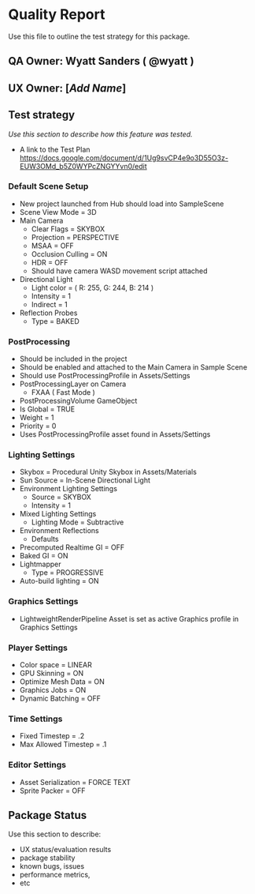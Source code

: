 # Quality Report
Use this file to outline the test strategy for this package.

## QA Owner: Wyatt Sanders ( @wyatt )
## UX Owner: [*Add Name*]

## Test strategy
*Use this section to describe how this feature was tested.*
* A link to the Test Plan https://docs.google.com/document/d/1Ug9svCP4e9o3D55O3z-EUW3OMd_b5Z0WYPcZNGYYvn0/edit

### Default Scene Setup
- New project launched from Hub should load into SampleScene
- Scene View Mode = 3D
- Main Camera
  - Clear Flags = SKYBOX
  - Projection = PERSPECTIVE
  - MSAA = OFF
  - Occlusion Culling = ON
  - HDR = OFF
  - Should have camera WASD movement script attached
- Directional Light
  - Light color = ( R: 255, G: 244, B: 214 )
  - Intensity = 1
  - Indirect = 1
- Reflection Probes
  - Type = BAKED

### PostProcessing
- Should be included in the project
- Should be enabled and attached to the Main Camera in Sample Scene
- Should use PostProcessingProfile in Assets/Settings
- PostProcessingLayer on Camera
  - FXAA ( Fast Mode )
- PostProcessingVolume GameObject
 - Is Global = TRUE
 - Weight = 1
 - Priority = 0
 - Uses PostProcessingProfile asset found in Assets/Settings

### Lighting Settings
- Skybox = Procedural Unity Skybox in Assets/Materials
- Sun Source = In-Scene Directional Light
- Environment Lighting Settings
  - Source = SKYBOX
  - Intensity = 1
- Mixed Lighting Settings
  - Lighting Mode = Subtractive
- Environment Reflections
  - Defaults
- Precomputed Realtime GI = OFF
- Baked GI = ON
- Lightmapper
  - Type = PROGRESSIVE
- Auto-build lighting = ON

### Graphics Settings
- LightweightRenderPipeline Asset is set as active Graphics profile in Graphics Settings

### Player Settings
- Color space = LINEAR
- GPU Skinning = ON
- Optimize Mesh Data = ON
- Graphics Jobs = ON
- Dynamic Batching = OFF

### Time Settings
- Fixed Timestep = .2
- Max Allowed Timestep = .1

### Editor Settings
- Asset Serialization = FORCE TEXT
- Sprite Packer = OFF

## Package Status
Use this section to describe:
* UX status/evaluation results
* package stability
* known bugs, issues
* performance metrics,
* etc
